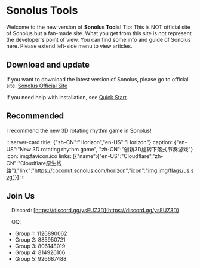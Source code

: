 # Sonolus Tools

Welcome to the new version of **Sonolus Tools**!
Tip: This is NOT official site of Sonolus but a fan-made site. What you get from this site is not represent the developer's point of view.
You can find some info and guide of Sonolus here.
Please extend left-side menu to view articles.

## Download and update

If you want to download the latest version of Sonolus, please go to official site.
[Sonolus Official Site](https://sonolus.com)

If you need help with installation, see [Quick Start](/guide/quick-start).

## Recommended

I recommend the new 3D rotating rhythm game in Sonolus!

:::server-card title: {"zh-CN":"Horizon","en-US":"Horizon"} caption: {"en-US":"New 3D rotating rhythm game", "zh-CN":"创新3D旋转下落式节奏游戏"} icon: img:favicon.ico links: [{"name":{"en-US":"Cloudflare","zh-CN":"Cloudflare原生线路"},"link":"https://coconut.sonolus.com/horizon","icon":"img:img/flags/us.svg"}] :::
## Join Us

<img src="https://sonolus.com/res/discord-brands.png" style="height: 1em"/>Discord: [https://discord.gg/ysEUZ3D](https://discord.gg/ysEUZ3D)

<img src="https://sonolus.com/res/qq-brands.png" style="height: 1em"/>QQ:

* Group 1: 1126890062
* Group 2: 885950721
* Group 3: 806148019
* Group 4: 814926106
* Group 5: 926687488
